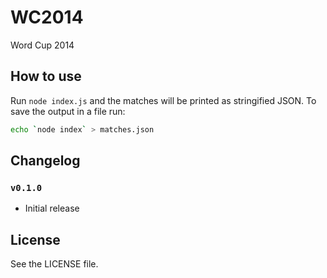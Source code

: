 WC2014
======

Word Cup 2014

## How to use

Run `node index.js` and the matches will be printed as stringified JSON.
To save the output in a file run:

```sh
echo `node index` > matches.json
```

## Changelog

### `v0.1.0`
 - Initial release

## License
See the LICENSE file.
